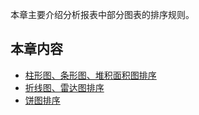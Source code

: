 本章主要介绍分析报表中部分图表的排序规则。

## 本章内容
* [柱形图、条形图、堆积面积图排序](柱形图、条形图、堆积面积图排序.md)
* [折线图、雷达图排序](折线图、雷达图排序.md)
* [饼图排序](饼图排序.md)